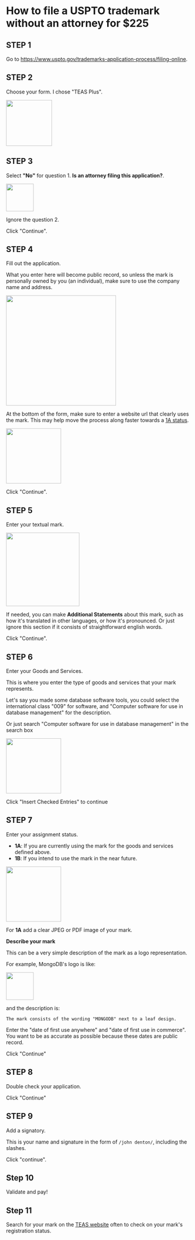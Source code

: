 # How to file a USPTO trademark without an attorney for $225

## STEP 1

Go to https://www.uspto.gov/trademarks-application-process/filing-online.

## STEP 2

Choose your form. I chose "TEAS Plus".

<img src="https://i.imgur.com/yQGwY5w.png" height="125">

## STEP 3

Select **"No"** for question 1. **Is an attorney filing this application?**.

<img src="https://i.imgur.com/voQ9jzf.png" height="75">

Ignore the question 2. 

Click "Continue".

## STEP 4

Fill out the application. 

What you enter here will become public record, so unless the mark is personally owned by you (an individual), make sure to use the company name and address.

<img src="https://i.imgur.com/GmFRNdv.png" height="300">

At the bottom of the form, make sure to enter a website url that clearly uses the mark. This may help move the process along faster towards a [1A status](https://trademark.marcaria.com/hc/en-us/articles/211141606-1a-1b-44d-44e-Intent-to-Use-Actual-Use-Application-Types).

<img src="https://i.imgur.com/LeFykZa.png" height="150">

Click "Continue".

## STEP 5

Enter your textual mark.

<img src="https://i.imgur.com/uNDlfKj.png" height="200">

If needed, you can make **Additional Statements** about this mark, such as how it's translated in other languages, or how it's pronounced. Or just ignore this section if it consists of straightforward english words.

Click "Continue".

## STEP 6

Enter your Goods and Services. 

This is where you enter the type of goods and services that your mark represents.

Let's say you made some database software tools, you could select the international class "009" for software, and "Computer software for use in database management" for the description.

Or just search "Computer software for use in database management" in the search box

<img src="https://i.imgur.com/9MOTA2N.png" height="150">

Click "Insert Checked Entries" to continue


## STEP 7

Enter your assignment status.

- **1A**: If you are currently using the mark for the goods and services defined above.
- **1B**: If you intend to use the mark in the near future.

<img src="https://i.imgur.com/TEm14Fo.png" height="150">

For **1A** add a clear JPEG or PDF image of your mark.

**Describe your mark**

This can be a very simple description of the mark as a logo representation.

For example, MongoDB's logo is like:

<img src="https://i.imgur.com/5n8Hser.png" height="75">

and the description is:

```
The mark consists of the wording "MONGODB" next to a leaf design.
```

Enter the "date of first use anywhere" and "date of first use in commerce".
You want to be as accurate as possible because these dates are public record.

Click "Continue"

## STEP 8

Double check your application.

Click "Continue"

## STEP 9

Add a signatory. 

This is your name and signature in the form of `/john denton/`, including the slashes.

Click "continue".

## Step 10

Validate and pay!


## Step 11

Search for your mark on the [TEAS website](http://tmsearch.uspto.gov/bin/gate.exe?f=searchss&state=4804:39dqte.2.1) often to check on your mark's registration status.


